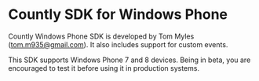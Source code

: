 Countly SDK for Windows Phone
=============================

Countly Windows Phone SDK is developed by Tom Myles (tom.m935@gmail.com). It also includes support for custom events. 

This SDK supports Windows Phone 7 and 8 devices. Being in beta, you are encouraged to test it before using it in production systems. 